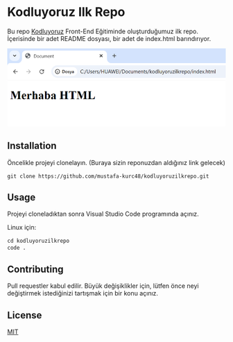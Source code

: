# Kodluyoruz Ilk Repo

Bu repo [Kodluyoruz](https://kodluyoruz.org) Front-End Eğitiminde oluşturduğumuz ilk repo. İçerisinde bir adet README dosyası, bir adet de index.html barındırıyor.

![](image-1.png)

## Installation

Öncelikle projeyi clonelayın. (Buraya sizin reponuzdan aldığınız link gelecek)

```
git clone https://github.com/mustafa-kurc48/kodluyoruzilkrepo.git
```

## Usage

Projeyi cloneladıktan sonra Visual Studio Code programında açınız.

Linux için:

```
cd kodluyoruzilkrepo
code .
```

## Contributing

Pull requestler kabul edilir. Büyük değişiklikler için, lütfen önce neyi değiştirmek istediğinizi tartışmak için bir konu açınız.

## License

[MIT](https://choosealicense.com/licenses/mit/)

